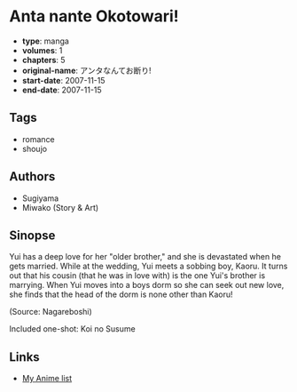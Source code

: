 # Anta nante Okotowari!

-   **type**: manga
-   **volumes**: 1
-   **chapters**: 5
-   **original-name**: アンタなんてお断り!
-   **start-date**: 2007-11-15
-   **end-date**: 2007-11-15

## Tags

-   romance
-   shoujo

## Authors

-   Sugiyama
-   Miwako (Story & Art)

## Sinopse

Yui has a deep love for her "older brother," and she is devastated when he gets married. While at the wedding, Yui meets a sobbing boy, Kaoru. It turns out that his cousin (that he was in love with) is the one Yui's brother is marrying. When Yui moves into a boys dorm so she can seek out new love, she finds that the head of the dorm is none other than Kaoru!

(Source: Nagareboshi)

Included one-shot: Koi no Susume

## Links

-   [My Anime list](https://myanimelist.net/manga/7000/Anta_nante_Okotowari)
